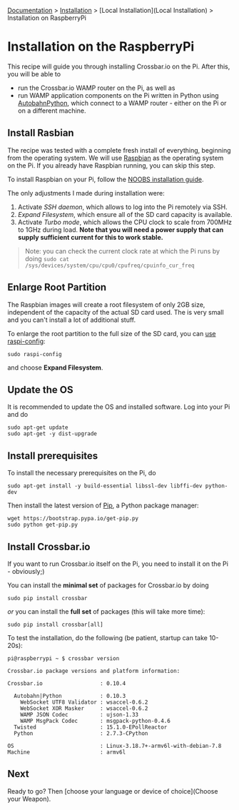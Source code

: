 [Documentation](.) > [Installation](Installation) > [Local Installation](Local Installation) > Installation on RaspberryPi

# Installation on the RaspberryPi

This recipe will guide you through installing Crossbar.io on the Pi. After this, you will be able to

* run the Crossbar.io WAMP router on the Pi, as well as
* run WAMP application components on the Pi written in Python using [AutobahnPython](http://autobahn.ws/python/), which connect to a WAMP router - either on the Pi or on a different machine.

## Install Rasbian

The recipe was tested with a complete fresh install of everything, beginning from the operating system. We will use [Raspbian]() as the operating system on the Pi. If you already have Raspbian running, you can skip this step.

To install Raspbian on your Pi, follow the [NOOBS installation guide](http://www.raspberrypi.org/help/noobs-setup/).

The only adjustments I made during installation were:

1. Activate *SSH daemon*, which allows to log into the Pi remotely via SSH.
2. *Expand Filesystem*, which ensure all of the SD card capacity is available.
3. Activate *Turbo mode*, which allows the CPU clock to scale from 700MHz to 1GHz during load. **Note that you will need a power supply that can supply sufficient current for this to work stable.**

> Note: you can check the current clock rate at which the Pi runs by doing `sudo cat /sys/devices/system/cpu/cpu0/cpufreq/cpuinfo_cur_freq`


## Enlarge Root Partition

The Raspbian images will create a root filesystem of only 2GB size, independent of the capacity of the actual SD card used. The is very small and you can't install a lot of additional stuff.

To enlarge the root partition to the full size of the SD card, you can [use raspi-config](http://elinux.org/RPi_raspi-config#expand_rootfs_-_Expand_root_partition_to_fill_SD_card):

    sudo raspi-config

and choose **Expand Filesystem**.


## Update the OS

It is recommended to update the OS and installed software. Log into your Pi and do

    sudo apt-get update
    sudo apt-get -y dist-upgrade

## Install prerequisites

To install the necessary prerequisites on the Pi, do

    sudo apt-get install -y build-essential libssl-dev libffi-dev python-dev

Then install the latest version of [Pip](https://pip.pypa.io/en/latest/), a Python package manager:

    wget https://bootstrap.pypa.io/get-pip.py
    sudo python get-pip.py

## Install Crossbar.io

If you want to run Crossbar.io itself on the Pi, you need to install it on the Pi - obviously;)

You can install the **minimal set** of packages for Crossbar.io by doing

    sudo pip install crossbar

*or* you can install the **full set** of packages (this will take more time):

    sudo pip install crossbar[all]

To test the installation, do the following (be patient, startup can take 10-20s):

```console
pi@raspberrypi ~ $ crossbar version

Crossbar.io package versions and platform information:

Crossbar.io                  : 0.10.4

  Autobahn|Python            : 0.10.3
    WebSocket UTF8 Validator : wsaccel-0.6.2
    WebSocket XOR Masker     : wsaccel-0.6.2
    WAMP JSON Codec          : ujson-1.33
    WAMP MsgPack Codec       : msgpack-python-0.4.6
  Twisted                    : 15.1.0-EPollReactor
  Python                     : 2.7.3-CPython

OS                           : Linux-3.18.7+-armv6l-with-debian-7.8
Machine                      : armv6l
```

## Next

Ready to go? Then [choose your language or device of choice](Choose your Weapon).

